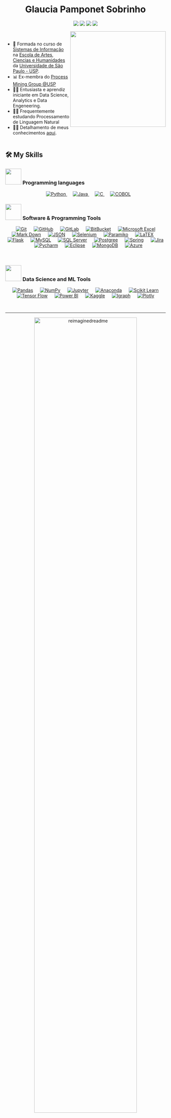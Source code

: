 <h1 align="center"> Glaucia Pamponet Sobrinho </h1>

<div align="center"> 
  <a href="https://www.kaggle.com/glauciapamponet" target="_blank"><img src="https://img.shields.io/badge/Kaggle-20BEFF?style=for-the-badge&logo=Kaggle&logoColor=white" target="_blank"></a>
  <a href="https://github.com/glauciapamponet/" target="_blank"><img src="https://img.shields.io/badge/GitHub-100000?style=for-the-badge&logo=github&logoColor=white" target="_blank"></a>
  <a href="mailto:glauciapamponet@gmail.com" target="_blank"><img src="https://img.shields.io/badge/Gmail-D14836?style=for-the-badge&logo=gmail&logoColor=white" target="_blank"></a> 
 	<a href="https://www.linkedin.com/in/glauciapamponet/" target="_blank"><img src="https://img.shields.io/badge/-LinkedIn-%230077B5?style=for-the-badge&logo=linkedin&logoColor=white" target="_blank"></a>  
  
</div>
<!-- ## <picture><img src = "https://github.com/7oSkaaa/7oSkaaa/blob/main/Images/about_me.gif?raw=true" width = 50px></picture> About me -->

<picture> <img align="right" src="https://cdni.iconscout.com/illustration/premium/thumb/woman-working-on-data-analysis-5405129-4525621.png?f=webp" width = 300px></picture>

<br>

- 🏫 Formada no curso de  [Sistemas de Informação](https://each.uspnet.usp.br/si/) na [Escola de Artes, Ciencias e Humanidades](https://each.uspnet.usp.br) da [Universidade de São Paulo - USP](https://www5.usp.br).
- 📊 Ex-membra do [Process Mining Group @USP](http://processmining.each.webhostusp.sti.usp.br/index.php/tag/online-process-mining/)
- 👩‍💻 Entusiasta e aprendiz iniciante em Data Science, Analytics e Data Engeneering.
- 👩‍🎓 Frequentemente estudando Processamento de Linguagem Natural
- 👩‍💼 Detalhamento de meus conhecimentos [aqui](https://drive.google.com/file/d/1UB_wtdmEXhIuIsMei5Lq8x9zPv8KRVKU/view?usp=drive_link).
<br><br>

## 🛠️ My Skills

### <picture> <img src = "https://github.com/7oSkaaa/7oSkaaa/blob/main/Images/Programming_Languages.gif?raw=true" width = 50px>  </picture> Programming languages

<p align="center"> 
  &emsp;
   <a href="https://www.python.org" target="_blank">
    <img alt="Python" src="https://img.shields.io/badge/Python-3776AB?style=for-the-badge&logo=python&logoColor=white">
  </a>
  &emsp;
  <a href="https://www.java.com" target="_blank"> 
    <img alt="Java" src="https://img.shields.io/badge/Java-ED8B00?style=for-the-badge&logo=openjdk&logoColor=white">
  </a>
  &emsp; 
  <a href="https://www.cprogramming.com/" target="_blank"> 
    <img alt="C" src="https://img.shields.io/badge/C-00599C?style=for-the-badge&logo=c&logoColor=white">
  </a>  
  &emsp;
  <a href="https://www.ibm.com/docs/pt-br/i/7.3?topic=languages-cobol" target="_blank"> 
     <img alt="COBOL" src="https://img.shields.io/badge/Cobol-red?style=for-the-badge&logo=Cobol">
   </a>
</p>

 ### <picture> <img src = "https://github.com/7oSkaaa/7oSkaaa/blob/main/Images/Software_Tools.gif?raw=true" width = 50px>  </picture> Software & Programming Tools
 
<p align="center">
  &emsp;
    <a href="#"><img alt="Git" src="https://img.shields.io/badge/GIT-E44C30?style=for-the-badge&logo=git&logoColor=white"></a>
  &emsp;
    <a href="#"><img alt="GitHub" src="https://img.shields.io/badge/GitHub-100000?style=for-the-badge&logo=github&logoColor=white"></a>
    &emsp;
    <a href="#"><img alt="GitLab" src="https://img.shields.io/badge/GitLab-330F63?style=for-the-badge&logo=gitlab&logoColor=white"></a>
    &emsp;
    <a href="#"><img alt="BitBucket" src="https://img.shields.io/badge/BitBucket-navy?style=for-the-badge&logo=BitBucket"></a>
  <!-- &emsp;
    <a href="#"><img alt="Google Sheets" src="https://img.shields.io/badge/Google%20Sheets-34A853?style=for-the-badge&logo=google-sheets&logoColor=white"></a> -->
    &emsp;
    <a href="#"><img alt="Microsoft Excel" src="https://img.shields.io/badge/Microsoft_Excel-217346?style=for-the-badge&logo=microsoft-excel&logoColor=white"></a>
    &emsp;
    <a href="#"><img alt="Mark Down" src="https://img.shields.io/badge/Markdown-000000?style=for-the-badge&logo=markdown&logoColor=white"></a>
    &emsp;
    <a href="#"><img alt="JSON" img src="https://img.shields.io/badge/json-orange?style=for-the-badge&logo=json&logoColor=white"></a>
    &emsp;
    <a href="#"><img alt="Selenium" src="https://img.shields.io/badge/selenium-%2343B02A.svg?&style=for-the-badge&logo=selenium&logoColor=white"></a>
    &emsp;
    <a href="#"><img alt="Paramiko" src="https://img.shields.io/badge/Paramiko-indigo?style=for-the-badge&logo=Paramiko"></a>
    &emsp;
    <a href="#"><img alt="LaTEX" src="https://img.shields.io/badge/latex-%23008080.svg?&style=for-the-badge&logo=latex&logoColor=white" /></a>
    &emsp;
    <a href="#"><img alt="Flask" src="https://img.shields.io/badge/Flask-000000?style=for-the-badge&logo=flask&logoColor=white" /></a>
    &emsp;
    <a href="#"><img alt="MySQL" src="https://img.shields.io/badge/mysql-%234479A1.svg?&style=for-the-badge&logo=mysql&logoColor=white"/></a>
    &emsp;
    <a href="#"><img alt="SQL Server" src="https://img.shields.io/badge/Microsoft%20SQL%20Server-CC2927?style=for-the-badge&logo=microsoft%20sql%20server&logoColor=white"/></a>
    &emsp;
    <a href="#"><img alt="Postgree" src="https://img.shields.io/badge/PostgreSQL-316192?style=for-the-badge&logo=postgresql&logoColor=white"/></a>
    &emsp;
    <a href="#"><img alt="Spring" src="https://img.shields.io/badge/Spring-6DB33F?style=for-the-badge&logo=spring&logoColor=white"/></a>
    &emsp;
    <a href="#"><img alt="Jira" src="https://img.shields.io/badge/Jira-0052CC?style=for-the-badge&logo=Jira&logoColor=white"/></a>
    &emsp;
    <a href="#"><img alt="Pycharm" src="https://img.shields.io/badge/PyCharm-000000.svg?&style=for-the-badge&logo=PyCharm&logoColor=white"/></a>
    &emsp;
    <a href="#"><img alt="Eclipse" src="https://img.shields.io/badge/Eclipse-2C2255?style=for-the-badge&logo=eclipse&logoColor=white"/></a>
    &emsp;
    <a href="#"><img alt="MongoDB" src="https://img.shields.io/badge/MongoDB-4EA94B?style=for-the-badge&logo=mongodb&logoColor=white"/></a>
    &emsp;
    <a href="#"><img alt="Azure" src="https://img.shields.io/badge/microsoft%20azure-0089D6?style=for-the-badge&logo=microsoft-azure&logoColor=white"/></a>
</p>

<br>

 ### <picture> <img src = "https://www.zirous.com/wp-content/uploads/2019/11/Machine-Learning-Gif.gif" width = 50px>  </picture> Data Science and ML Tools
 
<p align="center">
  &emsp;
    <a href="#"><img alt="Pandas" src="https://img.shields.io/badge/Pandas-navy?style=for-the-badge&logo=Pandas"></a>
  &emsp;
    <a href="#"><img alt="NumPy" src="https://img.shields.io/badge/Numpy-turquoise?style=for-the-badge&logo=Numpy"></a>
  &emsp;
    <a href="#"><img alt="Jupyter" src="https://img.shields.io/badge/Jupyter-orange?style=for-the-badge&logo=Jupyter"></a>
  &emsp;
    <a href="#"><img alt="Anaconda" src="https://img.shields.io/badge/Anaconda-green?style=for-the-badge&logo=Anaconda"></a>
  &emsp;
    <a href="#"><img alt="Scikit Learn" src="https://img.shields.io/badge/ScikitLearn-white?style=for-the-badge&logo=ScikitLearn"></a>
  &emsp;
    <a href="#"><img alt="Tensor Flow" src="https://img.shields.io/badge/TensorFlow-black?style=for-the-badge&logo=TensorFlow"></a>
  &emsp;
    <a href="#"><img alt="Power BI" src="https://img.shields.io/badge/PowerBI-yellow?style=for-the-badge&logo=PowerBI"></a>
  &emsp;
    <a href="#"><img alt="Kaggle" img src="https://img.shields.io/badge/Kaggle-20BEFF?style=for-the-badge&logo=Kaggle&logoColor=white"></a>
  &emsp;
    <a href="#"><img alt="Igraph" src="https://img.shields.io/badge/Igraph-red?style=for-the-badge&logo=igraph"></a>
  &emsp;
    <a href="#"><img alt="Plotly" src="https://img.shields.io/badge/Plotly-black?style=for-the-badge&logo=Plotly"></a>
</p>

<br> 

---

<!--## <picture> <img src = "https://github.com/7oSkaaa/7oSkaaa/blob/main/Images/Statistics.gif?raw=true" width = 50px>  </picture> Github Stats & Infos-->

	
<p align="center">
    <img src="https://myreadme.vercel.app/api/embed/glauciapamponet?panels=userstatistics,toprepositories,toplanguages,commitgraph&theme=black" alt="reimaginedreadme" width="80%"/>
<br/>

  <b>Note:</b> Top linguagens representa apenas uma métrica das linguagens dos meus códigos públicos e não reflete minha experiência ou nível de habilidade com as tecnologias abordadas.
  </p>

----

